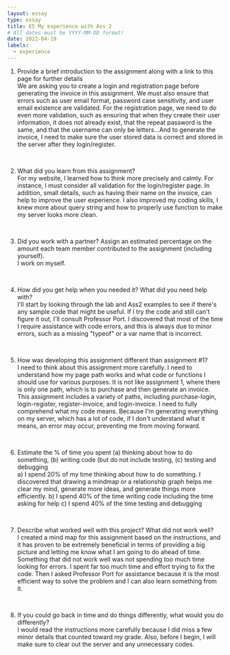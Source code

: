 ```yaml
---
layout: essay
type: essay
title: E5 My experience with Ass 2
# All dates must be YYYY-MM-DD format!
date: 2022-04-19
labels:
  - experience
---
```


1.	Provide a brief introduction to the assignment along with a link to this page for further details<br>
We are asking you to create a login and registration page before generating the invoice in this assignment. We must also ensure that errors such as user email format, password case sensitivity, and user email existence are validated. For the registration page, we need to do even more validation, such as ensuring that when they create their user information, it does not already exist, that the repeat password is the same, and that the username can only be letters...And to generate the invoice, I need to make sure the user stored data is correct and stored in the server after they login/register.
<br>

2.	What did you learn from this assignment?<br>
For my website, I learned how to think more precisely and calmly. For instance, I must consider all validation for the login/register page. In addition, small details, such as having their name on the invoice, can help to improve the user experience. 
I also improved my coding skills, I knew more about query string and how to properly use function to make my server looks more clean.
<br>

3.	Did you work with a partner? Assign an estimated percentage on the amount 
each team member contributed to the assignment (including yourself).<br>
I work on myself.
<br>

4.	How did you get help when you needed it? What did you need help with?<br>
I'll start by looking through the lab and Ass2 examples to see if there's any sample code that might be useful. If I try the code and still can't figure it out, I'll consult Professor Port. 
I discovered that most of the time I require assistance with code errors, and this is always due to minor errors, such as a missing "typeof" or a var name that is incorrect. 
<br>

5.	 How was developing this assignment different than assignment #1?<br>
I need to think about this assignment more carefully. I need to understand how my page path works and what code or functions I should use for various purposes. 
It is not like assignment 1, where there is only one path, which is to purchase and then generate an invoice. This assignment includes a variety of paths, including purchase-login, login-register, register-invoice, and login-invoice.
I need to fully comprehend what my code means. Because I'm generating everything on my server, which has a lot of code, if I don't understand what it means, an error may occur, preventing me from moving forward.
<br>

6.	Estimate the % of time you spent (a) thinking about how to do something, (b) writing code (but do not include testing, (c) testing and debugging<br>
a)	I spend 20% of my time thinking about how to do something. I discovered that drawing a mindmap or a relationship graph helps me clear my mind, generate more ideas, and generate things more efficiently.
b)	I spend 40% of the time writing code including the time asking for help
c)	I spend 40% of the time testing and debugging 
<br>

7.	Describe what worked well with this project? What did not work well?<br>
I created a mind map for this assignment based on the instructions, and it has proven to be extremely beneficial in terms of providing a big picture and letting me know what I am going to do ahead of time.
Something that did not work well was not spending too much time looking for errors. I spent far too much time and effort trying to fix the code. Then I asked Professor Port for assistance because it is the most efficient way to solve the problem and I can also learn something from it.
<br>

8.	If you could go back in time and do things differently, what would you do differently?<br>
I would read the instructions more carefully because I did miss a few minor details that counted toward my grade. 
Also, before I begin, I will make sure to clear out the server and any unnecessary codes.
